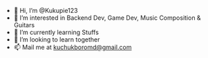 - 👋 Hi, I’m @Kukupie123
- 👀 I’m interested in Backend Dev, Game Dev, Music Composition & Guitars
- 🌱 I’m currently learning Stuffs
- 💞️ I’m looking to learn together
- 📫 Mail me at kuchukboromd@gmail.com


